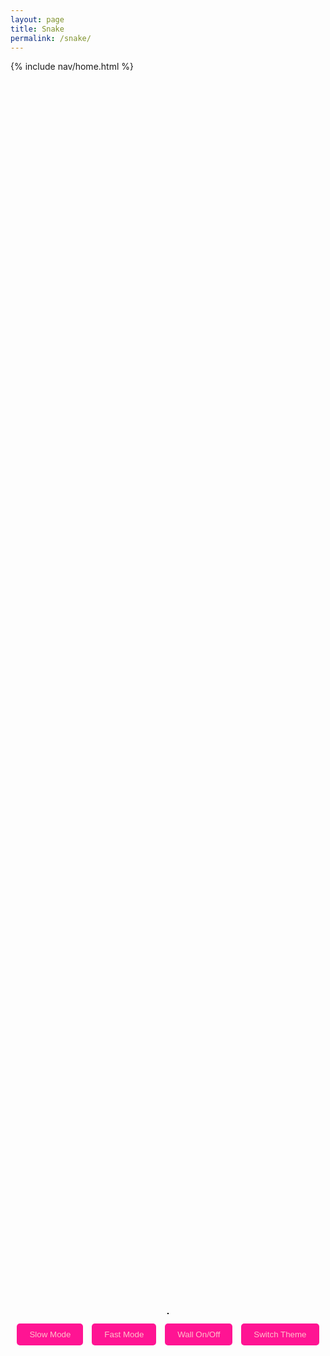```yaml
---
layout: page
title: Snake
permalink: /snake/
---
```


{% include nav/home.html %}

<style>
body.light-theme {
  background-color: white;
  color: black;
}

body.dark-theme {
  background-color: #333;
  color: white;
}

body.blue-theme {
  background-color: #007acc;
  color: white;
}

body.red-theme {
  background-color: #ff4c4c;
  color: white;
}

body.green-theme {
  background-color: #28a745;
  color: white;
}

body.grey-theme {
  background-color: #aaa;
  color: white;
}

/* Center the canvas and buttons */
.container {
  display: flex;
  flex-direction: column;
  justify-content: center;
  align-items: center;
  height: 100vh;
}

canvas {
  border: 1px solid #000;
  background-color: pink;
  margin-bottom: 10px; /* Add spacing between canvas and buttons */
}

/* Adjust the button-container */
.button-container {
  text-align: center;
}

.button-container button {
  padding: 10px 20px;
  margin: 5px;
  background-color: #FF1493;
  color: pink;
  border: none;
  border-radius: 5px;
  cursor: pointer;
}

.button-container button:hover {
  background-color: #FFC0CB;
}

#game-over {
  font-size: 2em;
  color: pink;
  text-align: center;
  display: none;
}
</style>

<h1 id="game-over">Game Over!</h1>

<div class="container">
  <canvas id="gameCanvas" width="400" height="400"></canvas>

  <!-- Buttons for controlling the game -->
  <div class="button-container">
    <button id="slow-btn">Slow Mode</button>
    <button id="fast-btn">Fast Mode</button>
    <button id="wall-btn">Wall On/Off</button>
    <button id="theme-btn">Switch Theme</button>
  </div>
</div>

<script>
const canvas = document.getElementById("gameCanvas");
const ctx = canvas.getContext("2d");

// Unit size of the grid
const box = 20;

// Create the snake
let snake = [];
snake[0] = { x: 9 * box, y: 10 * box };

// Create the food
let food = {
  x: Math.floor(Math.random() * 19 + 1) * box,
  y: Math.floor(Math.random() * 19 + 1) * box
};

// Initial snake direction
let direction;

// Score
let score = 0;

// Speed variables
let speed = 100;
let wallOn = true;

// Control the snake with keyboard
document.addEventListener("keydown", changeDirection);

function changeDirection(event) {
  if (event.keyCode == 37 && direction != "RIGHT") {
    direction = "LEFT";
  } else if (event.keyCode == 38 && direction != "DOWN") {
    direction = "UP";
  } else if (event.keyCode == 39 && direction != "LEFT") {
    direction = "RIGHT";
  } else if (event.keyCode == 40 && direction != "UP") {
    direction = "DOWN";
  }
}

function collision(head, array) {
  for (let i = 0; i < array.length; i++) {
    if (head.x == array[i].x && head.y == array[i].y) {
      return true;
    }
  }
  return false;
}

// Draw everything on the canvas
function draw() {
  ctx.clearRect(0, 0, canvas.width, canvas.height);

  // Draw snake with emoji
  for (let i = 0; i < snake.length; i++) {
    ctx.font = "20px Arial"; // Set font size to match the grid
    ctx.fillText("🩷", snake[i].x, snake[i].y + box); // Adjust the y-offset slightly for better alignment
  }

  // Draw food
  ctx.fillStyle = "white";
  ctx.fillRect(food.x, food.y, box, box);

  // Old head position
  let snakeX = snake[0].x;
  let snakeY = snake[0].y;

  // Move the snake
  if (direction == "LEFT") snakeX -= box;
  if (direction == "UP") snakeY -= box;
  if (direction == "RIGHT") snakeX += box;
  if (direction == "DOWN") snakeY += box;

  // Snake eats the food
  if (snakeX == food.x && snakeY == food.y) {
    score++;
    food = {
      x: Math.floor(Math.random() * 19 + 1) * box,
      y: Math.floor(Math.random() * 19 + 1) * box
    };
  } else {
    snake.pop();
  }

  // New head
  let newHead = {
    x: snakeX,
    y: snakeY
  };

  // Game over conditions
  if (wallOn) {
    if (snakeX < 0 || snakeY < 0 || snakeX >= canvas.width || snakeY >= canvas.height || collision(newHead, snake)) {
      document.getElementById("game-over").style.display = "block";
      clearInterval(game);
    }
  } else {
    // Wrap the snake around the canvas
    if (snakeX < 0) {
      snakeX = canvas.width - box;
    }
    if (snakeX >= canvas.width) {
      snakeX = 0;
    }
    if (snakeY < 0) {
      snakeY = canvas.height - box;
    }
    if (snakeY >= canvas.height) {
      snakeY = 0;
    }
  }

  snake.unshift(newHead);

  // Score display
  ctx.fillStyle = "black";
  ctx.font = "20px Arial";
  ctx.fillText("Score: " + score, 10, 30);
}

// Control speed of the game
let game = setInterval(draw, speed);

// Button functionality
document.getElementById("slow-btn").addEventListener("click", function() {
  clearInterval(game);
  speed = 200; // Slow mode speed
  game = setInterval(draw, speed);
});

document.getElementById("fast-btn").addEventListener("click", function() {
  clearInterval(game);
  speed = 50; // Fast mode speed
  game = setInterval(draw, speed);
});

document.getElementById("wall-btn").addEventListener("click", function() {
  wallOn = !wallOn; // Toggle wall on/off
});

// Theme switching functionality
const themes = ['light-theme', 'dark-theme', 'blue-theme', 'red-theme', 'green-theme', 'grey-theme'];
let currentTheme = 0;

document.getElementById("theme-btn").addEventListener("click", function() {
  // Remove the current theme class
  document.body.classList.remove(themes[currentTheme]);
  // Move to the next theme
  currentTheme = (currentTheme + 1) % themes.length;
  // Apply the new theme
  document.body.classList.add(themes[currentTheme]);
});
</script>
